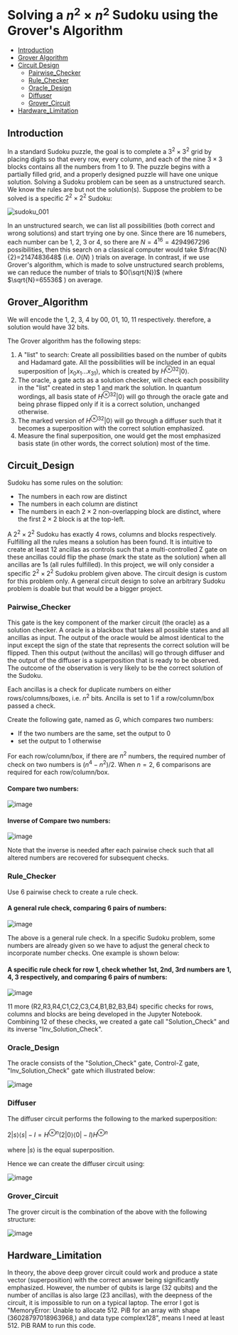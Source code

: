 # Solving a $n^2 × n^2$ Sudoku using the Grover's Algorithm

- [Introduction](#introduction)
- [Grover Algorithm](#grover_algorithm)
- [Circuit Design](#circuit_design)
  - [Pairwise_Checker](#pairwise_checker)
  - [Rule_Checker](#rule_checker)
  - [Oracle_Design](#oracle_design)
  - [Diffuser](#diffuser)
  - [Grover_Circuit](#grover_circuit)
- [Hardware_Limitation](#hardware_limitation)

## Introduction

In a standard Sudoku puzzle, the goal is to complete a $3^2 × 3^2$ grid by placing digits so that every row, every column, and each of the nine $3 × 3$ blocks contains all the numbers from 1 to 9. The puzzle begins with a partially filled grid, and a properly designed puzzle will have one unique solution. Solving a Sudoku problem can be seen as a unstructured search. We know the rules are but not the solution(s). Suppose the problem to be solved is a specific $2^2 \times 2^2$ Sudoku:

![sudoku_001](https://drive.google.com/uc?id=1Ki0M0Rdc6TbuKKS6T-u14E0q8lFVCD3Z)

In an unstructured search, we can list all possibilities (both correct and wrong solutions) and start trying one by one. Since there are 16 numebers, each number can be 1, 2, 3 or 4, so there are $N=4^{16}=4294967296$ possibilities, then this search on a classical computer would take $\frac{N}{2}=2147483648$ (i.e. $O(N)$ ) trials on average. In contrast, if we use Grover's algorithm, which is made to solve unstructured search problems, we can reduce the number of trials to $O(\sqrt{N})$ (where $\sqrt{N}=65536$ ) on average.

## Grover_Algorithm

We will encode the 1, 2, 3, 4 by 00, 01, 10, 11 respectively. therefore, a solution would have 32 bits.

The Grover algorithm has the following steps:
1. A "list" to search: Create all possibilities based on the number of qubits and Hadamard gate. All the possibilities will be included in an equal superposition of $\left| x_0x_1...x_{31} \right\rangle$, which is created by $H^{\otimes 32}\left| 0 \right\rangle$.
2. The oracle, a gate acts as a solution checker, will check each possibility in the "list" created in step 1 and mark the solution. In quantum wordings, all basis state of $H^{\otimes 32}\left| 0 \right\rangle$ will go through the oracle gate and being phrase flipped only if it is a correct solution, unchanged otherwise.
3. The marked version of $H^{\otimes 32}\left| 0 \right\rangle$ will go through a diffuser such that it becomes a superposition with the correct solution emphasized.
4. Measure the final superposition, one would get the most emphasized basis state (in other words, the correct solution) most of the time. 

## Circuit_Design

Sudoku has some rules on the solution:
- The numbers in each row are distinct
- The numbers in each column are distinct
- The numbers in each $2 × 2$ non-overlapping block are distinct, where the first $2 × 2$ block is at the top-left.

A $2^2 × 2^2$ Sudoku has exactly $4$ rows, columns and blocks respectively. Fulfilling all the rules means a solution has been found. It is intuitive to create at least 12 ancillas as controls such that a multi-controlled Z gate on these ancillas could flip the phase (mark the state as the solution) when all ancillas are 1s (all rules fulfilled). In this project, we will only consider a specific $2^2 \times 2^2$ Sudoku problem given above. The circuit design is custom for this problem only. A general circuit design to solve an arbitrary Sudoku problem is doable but that would be a bigger project.

### Pairwise_Checker

This gate is the key component of the marker circuit (the oracle) as a solution checker. A oracle is a blackbox that takes all possible states and all ancillas as input. The output of the oracle would be almost identical to the input except the sign of the state that represents the correct solution will be flipped. Then this output (without the ancillas) will go through diffuser and the output of the diffuser is a superposition that is ready to be observed. The outcome of the observation is very likely to be the correct solution of the Sudoku.

Each ancillas is a check for duplicate numbers on either rows/columns/boxes, i.e. $n^2$ bits. Ancilla is set to 1 if a row/column/box passed a check.

Create the following gate, named as $G$, which compares two numbers:
- If the two numbers are the same, set the output to 0
- set the output to 1 otherwise

For each row/column/box, if there are $n^2$ numbers, the required number of check on two numbers is $(n^4-n^2)/2$. When $n=2$, 6 comparisons are required for each row/column/box.

#### Compare two numbers:
![image](https://github.com/user-attachments/assets/ba6e0d6e-26db-40e6-8235-e5d727dcbca4)

#### Inverse of Compare two numbers:
![image](https://github.com/user-attachments/assets/6e1d44d1-13ef-4980-9525-63004bba7e18)

Note that the inverse is needed after each pairwise check such that all altered numbers are recovered for subsequent checks.

### Rule_Checker

Use 6 pairwise check to create a rule check.

#### A general rule check, comparing 6 pairs of numbers:
![image](https://github.com/user-attachments/assets/0f3b08e7-ea40-4004-a8c1-885fa0de8760)

The above is a general rule check. In a specific Sudoku problem, some numbers are already given so we have to adjust the general check to incorporate number checks. One example is shown below:
#### A specific rule check for row 1, check whether 1st, 2nd, 3rd numbers are 1, 4, 3 respectively, and comparing 6 pairs of numbers:
![image](https://github.com/user-attachments/assets/79774ba4-e74c-4da0-acd9-22fd442b6cf7)

11 more (R2,R3,R4,C1,C2,C3,C4,B1,B2,B3,B4) specific checks for rows, columns and blocks are being developed in the Jupyter Notebook. Combining 12 of these checks, we created a gate call "Solution_Check" and its inverse "Inv_Solution_Check".

### Oracle_Design

The oracle consists of the "Solution_Check" gate, Control-Z gate, "Inv_Solution_Check" gate which illustrated below:

![image](https://github.com/user-attachments/assets/c5f5655b-6cea-45c2-8e5a-418d1125f3bf)

### Diffuser

The diffuser circuit performs the following to the marked superposition:\
\
$2\left| s \right\rangle\left\langle s \right|-I=H^{\otimes n}(2\left| 0 \right\rangle\left\langle 0 \right|-I)H^{\otimes n}$\
\
where $\left| s \right\rangle$ is the equal superposition.

Hence we can create the diffuser circuit using:

![image](https://github.com/user-attachments/assets/b24e4dec-8697-4d56-960c-f82ab93c7349)

### Grover_Circuit

The grover circuit is the combination of the above with the following structure:

![image](https://github.com/user-attachments/assets/099d04fb-ab21-476e-8273-b029c48b9a31)

## Hardware_Limitation

In theory, the above deep grover circuit could work and produce a state vector (superposition) with the correct answer being significantly emphasized. However, the number of qubits is large (32 qubits) and the number of ancillas is also large (23 ancillas), with the deepness of the circuit, it is impossible to run on a typical laptop. The error I got is "MemoryError: Unable to allocate 512. PiB for an array with shape (36028797018963968,) and data type complex128", means I need at least 512. PiB RAM to run this code. 
